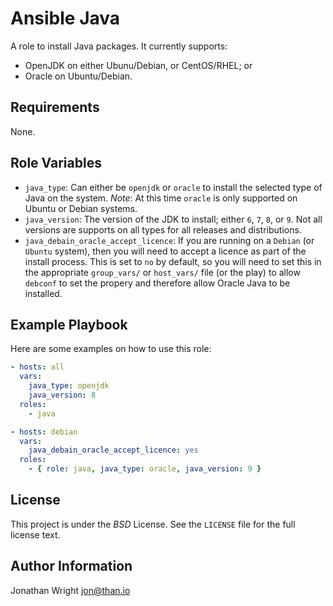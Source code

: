 # Ansible Java

A role to install Java packages. It currently supports:

* OpenJDK on either Ubunu/Debian, or CentOS/RHEL; or
* Oracle on Ubuntu/Debian.

## Requirements

None.

## Role Variables

* `java_type`: Can either be `openjdk` or `oracle` to install the selected
  type of Java on the system. *Note*: At this time `oracle` is only supported
  on Ubuntu or Debian systems.
* `java_version`: The version of the JDK to install; either `6`, `7`, `8`, or
  `9`. Not all versions are supports on all types for all releases and
  distributions.
* `java_debain_oracle_accept_licence`: If you are running on a `Debian` (or
  `Ubuntu` system), then you will need to accept a licence as part of the
  install process. This is set to `no` by default, so you will need to set this
  in the appropriate `group_vars/` or `host_vars/` file (or the play) to allow
  `debconf` to set the propery and therefore allow Oracle Java to be installed.

## Example Playbook

Here are some examples on how to use this role:

```yaml
- hosts: all
  vars:
    java_type: openjdk
    java_version: 8
  roles:
    - java
```

```yaml
- hosts: debian
  vars:
    java_debain_oracle_accept_licence: yes
  roles:
    - { role: java, java_type: oracle, java_version: 9 }
```

## License

This project is under the *BSD* License. See the `LICENSE` file for the full license text.

## Author Information

Jonathan Wright <jon@than.io>
